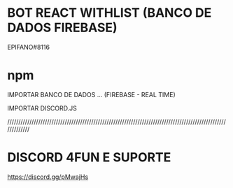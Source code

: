# BOT REACT WITHLIST (BANCO DE DADOS FIREBASE)

EPIFANO#8116


# npm 
IMPORTAR BANCO DE DADOS ... (FIREBASE - REAL TIME)


IMPORTAR DISCORD.JS


/////////////////////////////////////////////////////////////////////////////////////////////////////////////

# DISCORD 4FUN E SUPORTE

https://discord.gg/pMwajHs
